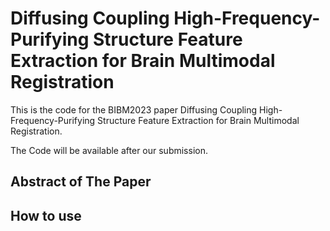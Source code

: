 # Diffusing Coupling High-Frequency-Purifying Structure Feature Extraction for Brain Multimodal Registration
This is the code for the BIBM2023 paper Diffusing Coupling High-Frequency-Purifying Structure Feature Extraction for Brain Multimodal Registration.

The Code will be available after our submission.
## Abstract of The Paper

## How to use
